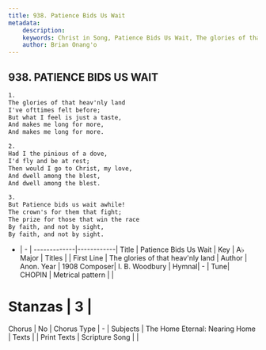 ```yaml
---
title: 938. Patience Bids Us Wait
metadata:
    description: 
    keywords: Christ in Song, Patience Bids Us Wait, The glories of that heav&#039;nly land, 
    author: Brian Onang'o
---
```



## 938. PATIENCE BIDS US WAIT

```txt
1.
The glories of that heav'nly land
I've ofttimes felt before;
But what I feel is just a taste,
And makes me long for more,
And makes me long for more.

2.
Had I the pinious of a dove,
I'd fly and be at rest;
Then would I go to Christ, my love,
And dwell among the blest,
And dwell among the blest.

3.
But Patience bids us wait awhile!
The crown's for them that fight;
The prize for those that win the race
By faith, and not by sight,
By faith, and not by sight.
```

- |   -  |
-------------|------------|
Title | Patience Bids Us Wait |
Key | A♭ Major |
Titles |  |
First Line | The glories of that heav&#039;nly land |
Author | Anon.
Year | 1908
Composer| I. B. Woodbury |
Hymnal|  - |
Tune| CHOPIN |
Metrical pattern | |
# Stanzas | 3 |
Chorus | No |
Chorus Type | - |
Subjects | The Home Eternal: Nearing Home |
Texts |  |
Print Texts | 
Scripture Song |  |
  
